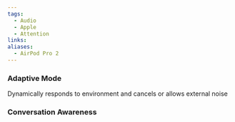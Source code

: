```yaml
---
tags:
  - Audio
  - Apple
  - Attention
links: 
aliases:
  - AirPod Pro 2
---
```

### Adaptive Mode

Dynamically responds to environment and cancels or allows external noise

### Conversation Awareness